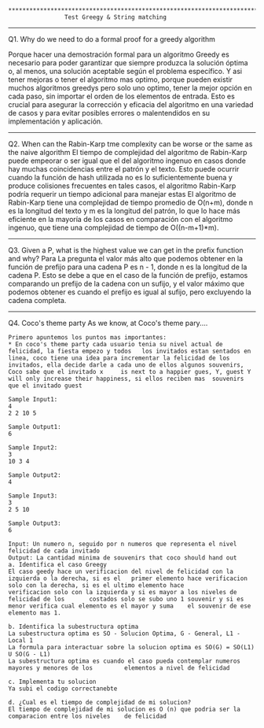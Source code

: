 			********************************************************************************************************
					Test Greegy & String matching
********************************************************************************************************
Q1. Why do we need to do a formal proof for a greedy algorithm

Porque hacer una demostración formal para un algoritmo Greedy es necesario para poder garantizar que siempre produzca la solución óptima o, al menos, una solución aceptable según el problema específico. Y asi tener mejoras o tener el algoritmo mas optimo, porque pueden existir muchos algoritmos greedys pero solo uno optimo, tener la mejor opción en cada paso, sin importar el orden de los elementos de entrada. Esto es crucial para asegurar la corrección y eficacia del algoritmo en una variedad de casos y para evitar posibles errores o malentendidos en su implementación y aplicación.


********************************************************************************************************
Q2. When can the Rabin-Karp tme complexity can be worse or the same as the naive algorithm
El tiempo de complejidad del algoritmo de Rabin-Karp puede empeorar o ser igual que el del algoritmo ingenuo en casos donde hay muchas coincidencias entre el patrón y el texto. Esto puede ocurrir cuando la función de hash utilizada no es lo suficientemente buena y produce colisiones frecuentes en tales casos, el algoritmo Rabin-Karp podría requerir un tiempo adicional para manejar estas
El algoritmo de Rabin-Karp tiene una complejidad de tiempo promedio de O(n+m), donde n es la longitud del texto y m es la longitud del patrón, lo que lo hace más eficiente en la mayoría de los casos en comparación con el algoritmo ingenuo, que tiene una complejidad de tiempo de O((n-m+1)*m).


********************************************************************************************************
Q3. Given a P, what is the highest value we can get in the prefix function and why?
Para La pregunta el valor más alto que podemos obtener en la función de prefijo para una cadena P es n - 1, donde n es la longitud de la cadena P. Esto se debe a que en el caso de la función de prefijo, estamos comparando un prefijo de la cadena con un sufijo, y el valor máximo que podemos obtener es cuando el prefijo es igual al sufijo, pero excluyendo la cadena completa.

********************************************************************************************************
Q4. Coco's theme party
As we know, at Coco's theme pary....

    Primero apuntemos los puntos mas importantes:
    * En coco's theme party cada usuario tenia su nivel actual de felicidad, la fiesta empezo y todos 	los invitados estan sentados en linea, coco tiene una idea para incrementar la felicidad de los 	invitados, ella decide darle a cada uno de ellos algunos souvenirs, Coco sabe que el invitado x 	is next to a happier gues, Y, guest Y will only increase their happiness, si ellos reciben mas 	souvenirs que el invitado guest
    
    Sample Input1:
    4
    2 2 10 5
    
    Sample Output1:
    6
    
    Sample Input2:
    3
    10 3 4
    
    Sample Output2:
    4
    
    Sample Input3:
    3
    2 5 10
    
    Sample Output3:
    6
    
    Input: Un numero n, seguido por n numeros que representa el nivel felicidad de cada invitado
    Output: La cantidad minima de souvenirs that coco should hand out
    a. Identifica el caso Greegy
    El caso geedy hace un verificacion del nivel de felicidad con la izquierda o la derecha, si es el 	primer elemento hace verificacion solo con la derecha, si es el ultimo elemento hace 		   verificacion solo con la izquierda y si es mayor a los niveles de felicidad de los 		costados solo se subo uno 1 souvenir y si es menor verifica cual elemento es el mayor y suma 	el souvenir de ese elemento mas 1.
    
    b. Identifica la subestructura optima
    La subestructura optima es SO - Solucion Optima, G - General, L1 - Local 1
    La formula para interactuar sobre la solucion optima es SO(G) = SO(L1) U SO(G - L1)
    La subestructura optima es cuando el caso pueda contemplar numeros mayores y menores de los 		elementos a nivel de felicidad
    
    c. Implementa tu solucion
    Ya subi el codigo correctanebte
    
    d. ¿Cual es el tiempo de complejidad de mi solucion?
    El tiempo de complejidad de mi solucion es O (n) que podria ser la comparacion entre los niveles 	de felicidad
